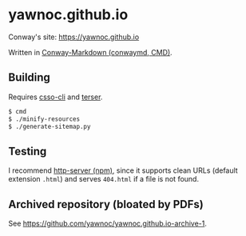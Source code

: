 # yawnoc.github.io

Conway's site: https://yawnoc.github.io

Written in [Conway-Markdown (conwaymd, CMD)][cmd].

## Building

Requires [csso-cli] and [terser].

````bash
$ cmd
$ ./minify-resources
$ ./generate-sitemap.py
````

## Testing

I recommend [http-server (npm)][http-server],
since it supports clean URLs (default extension `.html`)
and serves `404.html` if a file is not found.

## Archived repository (bloated by PDFs)

See <https://github.com/yawnoc/yawnoc.github.io-archive-1>.

[cmd]: https://github.com/conwaymd/conwaymd
[csso-cli]: https://github.com/css/csso-cli
[http-server]: https://github.com/http-party/http-server
[terser]: https://github.com/terser/terser
